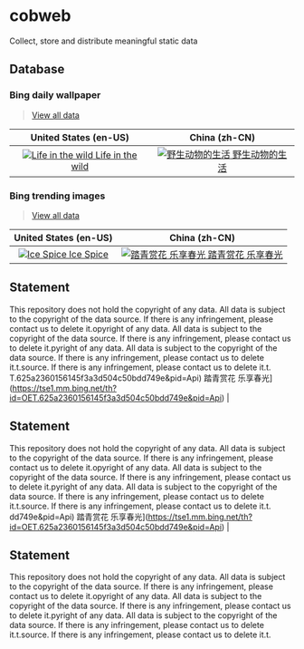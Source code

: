 # cobweb

Collect, store and distribute meaningful static data

## Database

### Bing daily wallpaper

> [View all data](./database/bing/daily-wallpaper/)

<!-- BING_DAILY_WALLPAPER_START -->

| United States (en-US) | China (zh-CN) |
| :----: | :----: |
| [![Life in the wild](https://bing.com/th?id=OHR.AmboseliGiraffes_EN-US9072366924_1920x1080.jpg&rf=LaDigue_1920x1080.jpg&pid=hp) Life in the wild](https://bing.com/th?id=OHR.AmboseliGiraffes_EN-US9072366924_UHD.jpg)| [![野生动物的生活](https://bing.com/th?id=OHR.AmboseliGiraffes_ZH-CN9276085602_1920x1080.jpg&rf=LaDigue_1920x1080.jpg&pid=hp) 野生动物的生活](https://bing.com/th?id=OHR.AmboseliGiraffes_ZH-CN9276085602_UHD.jpg)|

<!-- BING_DAILY_WALLPAPER_END -->

### Bing trending images

> [View all data](./database/bing/trending-images/)

<!-- BING_TRENDING_IMAGES_START -->

| United States (en-US) | China (zh-CN) |
| :----: | :----: |
| [![Ice Spice](https://tse1.mm.bing.net/th?id=OET.7055c4f87a7543a2b596c62a45f19535&pid=Api) Ice Spice](https://tse1.mm.bing.net/th?id=OET.7055c4f87a7543a2b596c62a45f19535&pid=Api)| [![踏青赏花 乐享春光](https://tse1.mm.bing.net/th?id=OET.625a2360156145f3a3d504c50bdd749e&pid=Api) 踏青赏花 乐享春光](https://tse1.mm.bing.net/th?id=OET.625a2360156145f3a3d504c50bdd749e&pid=Api)|

<!-- BING_TRENDING_IMAGES_END -->

## Statement

This repository does not hold the copyright of any data. All data is subject to the copyright of the data source. If there is any infringement, please contact us to delete it.opyright of any data. All data is subject to the copyright of the data source. If there is any infringement, please contact us to delete it.pyright of any data. All data is subject to the copyright of the data source. If there is any infringement, please contact us to delete it.t.source. If there is any infringement, please contact us to delete it.t.
T.625a2360156145f3a3d504c50bdd749e&pid=Api) 踏青赏花 乐享春光](https://tse1.mm.bing.net/th?id=OET.625a2360156145f3a3d504c50bdd749e&pid=Api) |

<!-- BING_TRENDING_IMAGES_END -->

## Statement

This repository does not hold the copyright of any data. All data is subject to the copyright of the data source. If there is any infringement, please contact us to delete it.opyright of any data. All data is subject to the copyright of the data source. If there is any infringement, please contact us to delete it.pyright of any data. All data is subject to the copyright of the data source. If there is any infringement, please contact us to delete it.t.source. If there is any infringement, please contact us to delete it.t.
dd749e&pid=Api) 踏青赏花 乐享春光](https://tse1.mm.bing.net/th?id=OET.625a2360156145f3a3d504c50bdd749e&pid=Api) |

<!-- BING_TRENDING_IMAGES_END -->

## Statement

This repository does not hold the copyright of any data. All data is subject to the copyright of the data source. If there is any infringement, please contact us to delete it.opyright of any data. All data is subject to the copyright of the data source. If there is any infringement, please contact us to delete it.pyright of any data. All data is subject to the copyright of the data source. If there is any infringement, please contact us to delete it.t.source. If there is any infringement, please contact us to delete it.t.

